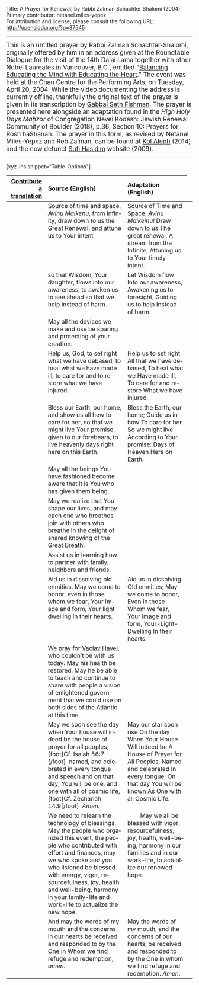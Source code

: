 <html>
<head></head>
<body>
Title: A Prayer for Renewal, by Rabbi Zalman Schachter Shalomi (2004)<br />
Primary contributor: netanel.miles-yepez<br />
For attribution and license, please consult the following URL: <a href="http://opensiddur.org/?p=37545">http://opensiddur.org/?p=37545</a>
<p />
<hr />

<div class="english" lang="en" style="font-size: 1.2em;">
This is an untitled prayer by Rabbi Zalman Schachter-Shalomi, originally offered by him in an address given at the Roundtable Dialogue for the visit of the 14th Dalai Lama together with other Nobel Laureates in Vancouver, B.C., entitled “<a href="https://dalailamacenter.org/conference/session/roundtable-discussion-balancing-educating-mind-educating-heart">Balancing Educating the Mind with Educating the Heart</a>.” The event was held at the Chan Centre for the Performing Arts, on Tuesday, April 20, 2004. While the video documenting the address is currently offline, thankfully the original text of the prayer is given in its transcription by <a href="https://www.jewishrenewalhasidus.org/four-vital-questions/">Gabbai Seth Fishman</a>. The prayer is presented here alongside an adaptation found in the <em>High Holy Days Maḥzor</em> of Congregation Nevei Kodesh: Jewish Renewal Community of Boulder (2018), p.36, Section 10: Prayers for Rosh haShanah. The prayer in this form, as revised by Netanel Miles-Yepez and Reb Zalman, can be found at <a href="https://kolaleph.org/2014/08/20/the-emerging-cosmology/">Kol Aleph</a> (2014) and the now defunct <a href="http://web.archive.org/web/20090226054644/http://sufi-hasidim.org/id10.html">Sufi Hasidim</a> website (2009).
</div>

<hr />

[xyz-ihs snippet="Table-Options"]<table style="margin-left: auto; margin-right: auto;" class="draggable">
<thead><tr><th id="x" style="text-align: right;"><a href="/contribute/upload/">Contribute a translation</a></th><th style="text-align: left;">Source (English)</th><th style="text-align: left;">Adaptation (English)</th></tr></thead>
<tbody>
<tr><td style="vertical-align:top;">
<div class="liturgy" lang="he">

</span></div></td>

<td style="vertical-align:top;">
<div class="english" lang="en">
Source of time and space, <em>Avinu Malkenu</em>,
from infinity, 
draw down to us 
the Great Renewal,
and attune us 
to Your intent
</div></td>

<td style="vertical-align:top;">
<div class="english" lang="en">
Source of Time and Space, <em>Avinu Malkeinu!</em>
Draw down to us
The great renewal,
A stream from the Infinite,
Attuning us to
Your timely intent.
</div></td></tr>


<tr><td style="vertical-align:top;">
<div class="liturgy" lang="he">

</span></div></td>

<td style="vertical-align:top;">
<div class="english" lang="en">
so that Wisdom, Your daughter,
flows into our awareness,
to awaken us to see ahead
so that we help 
instead of harm.
</div></td>

<td style="vertical-align:top;">
<div class="english" lang="en">
Let Wisdom flow
Into our awareness,
Awakening us to foresight,
Guiding us to help
Instead of harm.
</div></td></tr>


<tr><td style="vertical-align:top;">
<div class="liturgy" lang="he">

</span></div></td>

<td style="vertical-align:top;">
<div class="english" lang="en">
May all the devices we make and use
be sparing and protecting of your creation.
</div></td>

<td style="vertical-align:top;">
<div class="english" lang="en">

</div></td>

<td style="vertical-align:top;">
<div class="english" lang="en">

</div></td></tr>


<tr><td style="vertical-align:top;">
<div class="liturgy" lang="he">

</span></div></td>

<td style="vertical-align:top;">
<div class="english" lang="en">
Help us, God, to set right 
what we have debased,
to heal what we 
have made ill,
to care for and to restore 
what we have injured.
</div></td>

<td style="vertical-align:top;">
<div class="english" lang="en">
Help us to set right
All that we have debased,
To heal what we
Have made ill,
To care for and restore
What we have injured.
</div></td></tr>


<tr><td style="vertical-align:top;">
<div class="liturgy" lang="he">

</span></div></td>

<td style="vertical-align:top;">
<div class="english" lang="en">
Bless our Earth, our home,
and show us all how 
to care for her,
so that we might live 
Your promise,
given to our forebears,
to live heavenly days 
right here on this Earth.
</div></td>

<td style="vertical-align:top;">
<div class="english" lang="en">
Bless the Earth, our home;
Guide us in how
To care for her
So we might live
According to
Your promise:
Days of Heaven
Here on Earth.
</div></td></tr>


<tr><td style="vertical-align:top;">
<div class="liturgy" lang="he">

</span></div></td>

<td style="vertical-align:top;">
<div class="english" lang="en">
May all the beings You have fashioned
become aware that it is You who has given them being.
</div></td>

<td style="vertical-align:top;">
<div class="english" lang="en">

</div></td>

<td style="vertical-align:top;">
<div class="english" lang="en">

</div></td></tr>


<tr><td style="vertical-align:top;">
<div class="liturgy" lang="he">

</span></div></td>

<td style="vertical-align:top;">
<div class="english" lang="en">
May we realize that You shape our lives,
and may each one who breathes
join with others who breathe
in the delight of shared knowing of the Great Breath.
</div></td>

<td style="vertical-align:top;">
<div class="english" lang="en">

</div></td>

<td style="vertical-align:top;">
<div class="english" lang="en">

</div></td></tr>


<tr><td style="vertical-align:top;">
<div class="liturgy" lang="he">

</span></div></td>

<td style="vertical-align:top;">
<div class="english" lang="en">
Assist us in learning how to partner
with family, neighbors and friends.
</div></td>

<td style="vertical-align:top;">
<div class="english" lang="en">

</div></td>

<td style="vertical-align:top;">
<div class="english" lang="en">

</div></td></tr>


<tr><td style="vertical-align:top;">
<div class="liturgy" lang="he">

</span></div></td>

<td style="vertical-align:top;">
<div class="english" lang="en">
Aid us in dissolving 
old enmities.
May we come to honor,
even in those 
whom we fear,
Your image and form,
Your light dwelling 
in their hearts.
</div></td>

<td style="vertical-align:top;">
<div class="english" lang="en">
Aid us in dissolving
Old enmities;
May we come to honor,
Even in those
Whom we fear,
Your image and form,
Your-Light-Dwelling
In their hearts.
</div></td></tr>


<tr><td style="vertical-align:top;">
<div class="liturgy" lang="he">

</span></div></td>

<td style="vertical-align:top;">
<div class="english" lang="en">
We pray for <a href="https://en.wikipedia.org/wiki/Václav_Havel">Vaclav Havel</a>,
who couldn’t be with us today.
May his health be restored.
May he be able to teach
and continue to share with people
a vision of enlightened government
that we could use on both sides of the Atlantic at this time.
</div></td>

<td style="vertical-align:top;">
<div class="english" lang="en">

</div></td>

<td style="vertical-align:top;">
<div class="english" lang="en">

</div></td></tr>


<tr><td style="vertical-align:top;">
<div class="liturgy" lang="he">

</span></div></td>

<td style="vertical-align:top;">
<div class="english" lang="en">
May we soon see 
the day 
when Your house
will indeed be 
the house of prayer for all peoples,[foot]Cf. Isaiah 56:7.[/foot]&nbsp;
named, and celebrated 
in every tongue and speech 
and on that day,
You will be one, 
and one with all of cosmic life,[foot]Cf. Zechariah 14:9[/foot]&nbsp;
<em>Amen<em>.
</div></td>

<td style="vertical-align:top;">
<div class="english" lang="en">
May our star soon rise
On the day
When Your House
Will indeed be
A House of Prayer for All Peoples,
Named and celebrated
In every tongue;
On that day
You will be known
As One with all Cosmic Life.
</div></td></tr>


<tr><td style="vertical-align:top;">
<div class="liturgy" lang="he">

</span></div></td>

<td style="vertical-align:top;">
<div class="english" lang="en">
We need to relearn the technology of blessings.
May the people who organized this event,
the people who contributed with effort and finances,
may we who spoke and you who listened
be blessed with energy, vigor,
resourcefulness, 
joy,
health 
and well-being,
harmony in your family-life and work-life
to actualize the new hope.
</div></td>

<td style="vertical-align:top;">
<div class="english" lang="en">
&nbsp;
&nbsp;
&nbsp;
&nbsp;
May we all be blessed with vigor, 
resourcefulness, 
joy, 
health, 
well-being,
harmony in our families and in our work-life, 
to actualize our renewed hope.
</div></td></tr>


<tr><td style="vertical-align:top;">
<div class="liturgy" lang="he">

</span></div></td>

<td style="vertical-align:top;">
<div class="english" lang="en">
And may the words of my mouth
and the concerns in our hearts
be received and responded to
by the One in Whom we find refuge and redemption,
<em>amen</em>.
</div></td>

<td style="vertical-align:top;">
<div class="english" lang="en">
May the words of my mouth, 
and the concerns of our hearts, 
be received and responded to 
by the One in whom we find refuge and redemption.
<em>Amen</em>.  
</div></td></tr>
</tbody></table>

&nbsp;

</body>
</html>